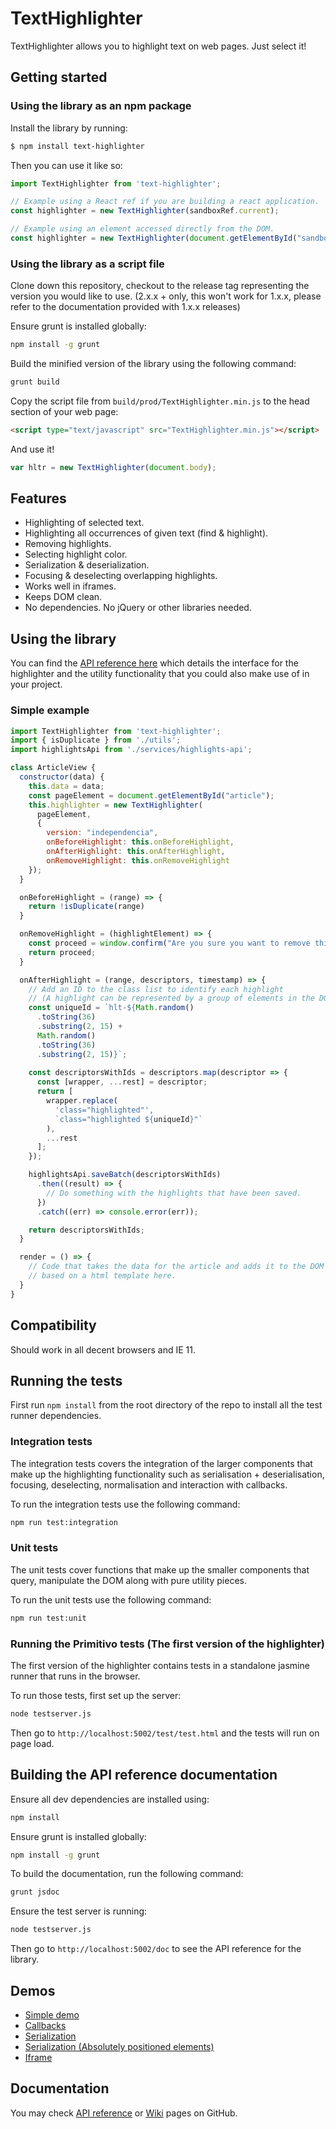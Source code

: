 # TextHighlighter

TextHighlighter allows you to highlight text on web pages. Just select it!

## Getting started

### Using the library as an npm package

Install the library by running:

```bash
$ npm install text-highlighter
```

Then you can use it like so:

```javascript
import TextHighlighter from 'text-highlighter';

// Example using a React ref if you are building a react application.
const highlighter = new TextHighlighter(sandboxRef.current);

// Example using an element accessed directly from the DOM.
const highlighter = new TextHighlighter(document.getElementById("sandbox"));
```

### Using the library as a script file

Clone down this repository, checkout to the release tag representing the version you would like to use. 
(2.x.x + only, this won't work for 1.x.x, please refer to the documentation provided with 1.x.x releases)

Ensure grunt is installed globally:
```bash
npm install -g grunt
```

Build the minified version of the library using the following command:
```bash
grunt build
```

Copy the script file from `build/prod/TextHighlighter.min.js` to the head section of your web page:

```html
<script type="text/javascript" src="TextHighlighter.min.js"></script>
```

And use it!

```javascript
var hltr = new TextHighlighter(document.body);
```

## Features

* Highlighting of selected text.
* Highlighting all occurrences of given text (find & highlight).
* Removing highlights.
* Selecting highlight color.
* Serialization & deserialization.
* Focusing & deselecting overlapping highlights.
* Works well in iframes.
* Keeps DOM clean.
* No dependencies. No jQuery or other libraries needed.

## Using the library

You can find the [API reference here](http://perlego.github.io/texthighlighter/doc/index.html)
which details the interface for the highlighter and the utility functionality that you could also make use
of in your project.

### Simple example

```javascript
import TextHighlighter from 'text-highlighter';
import { isDuplicate } from './utils'; 
import highlightsApi from './services/highlights-api';

class ArticleView {
  constructor(data) {
    this.data = data;
    const pageElement = document.getElementById("article");
    this.highlighter = new TextHighlighter(
      pageElement, 
      {
        version: "independencia",
        onBeforeHighlight: this.onBeforeHighlight,
        onAfterHighlight: this.onAfterHighlight,
        onRemoveHighlight: this.onRemoveHighlight
    });
  }

  onBeforeHighlight = (range) => {
    return !isDuplicate(range)
  }

  onRemoveHighlight = (highlightElement) => {
    const proceed = window.confirm("Are you sure you want to remove this highlight?");
    return proceed;
  }

  onAfterHighlight = (range, descriptors, timestamp) => {
    // Add an ID to the class list to identify each highlight 
    // (A highlight can be represented by a group of elements in the DOM).
    const uniqueId = `hlt-${Math.random()
      .toString(36)
      .substring(2, 15) +
      Math.random()
      .toString(36)
      .substring(2, 15)}`;
    
    const descriptorsWithIds = descriptors.map(descriptor => {
      const [wrapper, ...rest] = descriptor;
      return [
        wrapper.replace(
          'class="highlighted"',
          `class="highlighted ${uniqueId}"`
        ),
        ...rest
      ];
    });

    highlightsApi.saveBatch(descriptorsWithIds)
      .then((result) => {
        // Do something with the highlights that have been saved.
      })
      .catch((err) => console.error(err));

    return descriptorsWithIds;
  }

  render = () => {
    // Code that takes the data for the article and adds it to the DOM
    // based on a html template here.
  }
}
```

## Compatibility

Should work in all decent browsers and IE 11.

## Running the tests

First run `npm install` from the root directory of the repo to install all the test runner dependencies.

### Integration tests

The integration tests covers the integration of the larger components that make up the highlighting
functionality such as serialisation + deserialisation, focusing, deselecting, normalisation and interaction with callbacks.

To run the integration tests use the following command:
```bash
npm run test:integration
```

### Unit tests

The unit tests cover functions that make up the smaller components that query, manipulate the DOM
along with pure utility pieces.

To run the unit tests use the following command:
```bash
npm run test:unit
```

### Running the Primitivo tests (The first version of the highlighter)

The first version of the highlighter contains tests in a standalone jasmine runner that runs in the browser.

To run those tests, first set up the server:
```bash
node testserver.js
```

Then go to `http://localhost:5002/test/test.html` and the tests will run on page load.

## Building the API reference documentation

Ensure all dev dependencies are installed using:
```bash
npm install
```

Ensure grunt is installed globally:
```bash
npm install -g grunt
```

To build the documentation, run the following command:
```bash
grunt jsdoc
```

Ensure the test server is running:
```bash
node testserver.js
```

Then go to `http://localhost:5002/doc` to see the API reference for the library.

## Demos

* [Simple demo](http://perlego.github.io/texthighlighter/demos/simple.html)
* [Callbacks](http://perlego.github.io/texthighlighter/demos/callbacks.html)
* [Serialization](http://perlego.github.io/texthighlighter/demos/serialization.html)
* [Serialization (Absolutely positioned elements)](http://perlego.github.io/texthighlighter/demos/serialization-absolute-positioning.html)
* [Iframe](http://perlego.github.io/texthighlighter/demos/iframe.html)

## Documentation
   
You may check [API reference](http://perlego.github.io/texthighlighter/doc/index.html) or 
[Wiki](https://github.com/Perlego/texthighlighter/wiki) pages on GitHub.
